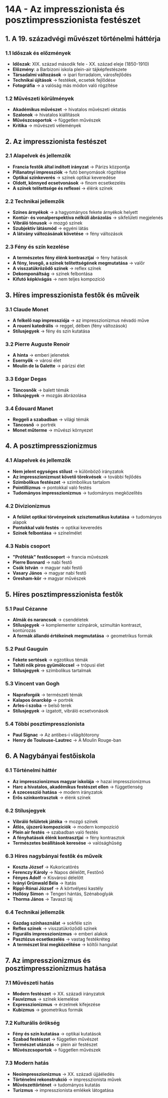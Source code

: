 # 14A - Az impresszionista és posztimpresszionista festészet

## 1. A 19. századvégi művészet történelmi háttérja

### 1.1 Időszak és előzmények
- **Időszak**: XIX. század második fele - XX. század eleje (1850-1910)
- **Előzmény**: a Barbizoni iskola plein-air tájképfestészete
- **Társadalmi változások** → ipari forradalom, városfejlődés
- **Technikai újítások** → festékek, ecsetek fejlődése
- **Fotográfia** → a valóság más módon való rögzítése

### 1.2 Művészeti körülmények
- **Akadémikus művészet** → hivatalos művészeti oktatás
- **Szalonok** → hivatalos kiállítások
- **Művészcsoportok** → független művészek
- **Kritika** → művészeti vélemények

## 2. Az impresszionista festészet

### 2.1 Alapelvek és jellemzők
- **Francia festők által indított irányzat** → Párizs központja
- **Pillanatnyi impressziók** → futó benyomások rögzítése
- **Optikai színkeverés** → színek optikai keveredése
- **Oldott, könnyed ecsetvonások** → finom ecsetkezelés
- **A színek telítettsége és reflexei** → élénk színek

### 2.2 Technikai jellemzők
- **Színes árnyékok** → a hagyományos fekete árnyékok helyett
- **Kontúr- és vonalperspektíva nélküli ábrázolás** → síkfelületi megjelenés
- **Vibráló tónusok** → mozgó színek
- **Szubjektív látásmód** → egyéni látás
- **A látvány változásának követése** → fény változások

### 2.3 Fény és szín kezelése
- **A természetes fény élénk kontrasztjai** → fény hatások
- **A fény, levegő, a színek telítettségének megmutatása** → valőr
- **A visszatükröződő színek** → reflex színek
- **Dekomponáltság** → színek felbontása
- **Kifutó képkivágás** → nem teljes kompozíció

## 3. Híres impresszionista festők és műveik

### 3.1 Claude Monet
- **A felkelő nap impressziója** → az impresszionizmus névadó műve
- **A roueni katedrális** → reggel, délben (fény változások)
- **Stílusjegyek** → fény és szín kutatása

### 3.2 Pierre Auguste Renoir
- **A hinta** → emberi jelenetek
- **Esernyők** → városi élet
- **Moulin de la Galette** → párizsi élet

### 3.3 Edgar Degas
- **Táncosnők** → balett témák
- **Stílusjegyek** → mozgás ábrázolása

### 3.4 Édouard Manet
- **Reggeli a szabadban** → világi témák
- **Táncosnő** → portrék
- **Monet műterme** → művészi környezet

## 4. A posztimpresszionizmus

### 4.1 Alapelvek és jellemzők
- **Nem jelent egységes stílust** → különböző irányzatok
- **Az impresszionizmust követő törekvések** → további fejlődés
- **Szimbolikus festészet** → szimbolikus tartalom
- **Pointillizmus** → pontokkal való festés
- **Tudományos impresszionizmus** → tudományos megközelítés

### 4.2 Divizionizmus
- **A felület optikai törvényeinek szisztematikus kutatása** → tudományos alapok
- **Pontokkal való festés** → optikai keveredés
- **Színek felbontása** → színelmélet

### 4.3 Nabis csoport
- **"Próféták" festőcsoport** → francia művészek
- **Pierre Bonnard** → nabi festő
- **Csók István** → magyar nabi festő
- **Vasary János** → magyar nabi festő
- **Gresham-kör** → magyar művészek

## 5. Híres posztimpresszionista festők

### 5.1 Paul Cézanne
- **Almák és narancsok** → csendéletek
- **Stílusjegyek** → komplementer színpárok, szimultán kontraszt, kontúrozás
- **A formák állandó értékeinek megmutatása** → geometrikus formák

### 5.2 Paul Gauguin
- **Fekete sertések** → egzotikus témák
- **Tahiti nők piros gyümölccsel** → trópusi élet
- **Stílusjegyek** → szimbolikus tartalmak

### 5.3 Vincent van Gogh
- **Napraforgók** → természeti témák
- **Kalapos önarckép** → portrék
- **Arles-i szoba** → belső terek
- **Stílusjegyek** → izgatott, vibráló ecsetvonások

### 5.4 Többi posztimpresszionista
- **Paul Signac** → Az antibes-i világítótorony
- **Henry de Toulouse-Lautrec** → A Moulin Rouge-ban

## 6. A Nagybányai festőiskola

### 6.1 Történelmi háttér
- **Az impresszionizmus magyar iskolája** → hazai impresszionizmus
- **Harc a hivatalos, akadémikus festészet ellen** → függetlenség
- **A szecesszió hatása** → modern irányzatok
- **Erős színkontrasztok** → élénk színek

### 6.2 Stílusjegyek
- **Vibráló felületek játéka** → mozgó színek
- **Átlós, újszerű kompozíciók** → modern kompozíció
- **Plein air festés** → szabadban való festés
- **A fényhatások élénk kontrasztjai** → fény kontrasztok
- **Természetes beállítások keresése** → valósághűség

### 6.3 Híres nagybányai festők és műveik
- **Koszta József** → Kukoricatörés
- **Ferenczy Károly** → Napos délelőtt, Festőnő
- **Fényes Adolf** → Kisvárosi délelőtt
- **Iványi Grünwald Béla** → Itatás
- **Rippl-Rónai József** → A körtvélyesi kastély
- **Hollósy Simon** → Tengeri hántás, Szénaboglyák
- **Thorma János** → Tavaszi táj

### 6.4 Technikai jellemzők
- **Gazdag színhasználat** → sokféle szín
- **Reflex színek** → visszatükröződő színek
- **Figurális impresszionizmus** → emberi alakok
- **Pasztózus ecsetkezelés** → vastag festékréteg
- **A természet lírai megközelítése** → költői hangulat

## 7. Az impresszionizmus és posztimpresszionizmus hatása

### 7.1 Művészeti hatás
- **Modern festészet** → XX. századi irányzatok
- **Fauvizmus** → színek kiemelése
- **Expresszionizmus** → érzelmek kifejezése
- **Kubizmus** → geometrikus formák

### 7.2 Kulturális örökség
- **Fény és szín kutatása** → optikai kutatások
- **Szabad festészet** → független művészet
- **Természet utánzás** → plein air festészet
- **Művészcsoportok** → független művészek

### 7.3 Modern hatás
- **Neoimpresszionizmus** → XX. századi újjáéledés
- **Történelmi rekonstrukció** → impresszionista művek
- **Művészettörténet** → tudományos kutatás
- **Turizmus** → impresszionista emlékek látogatása
